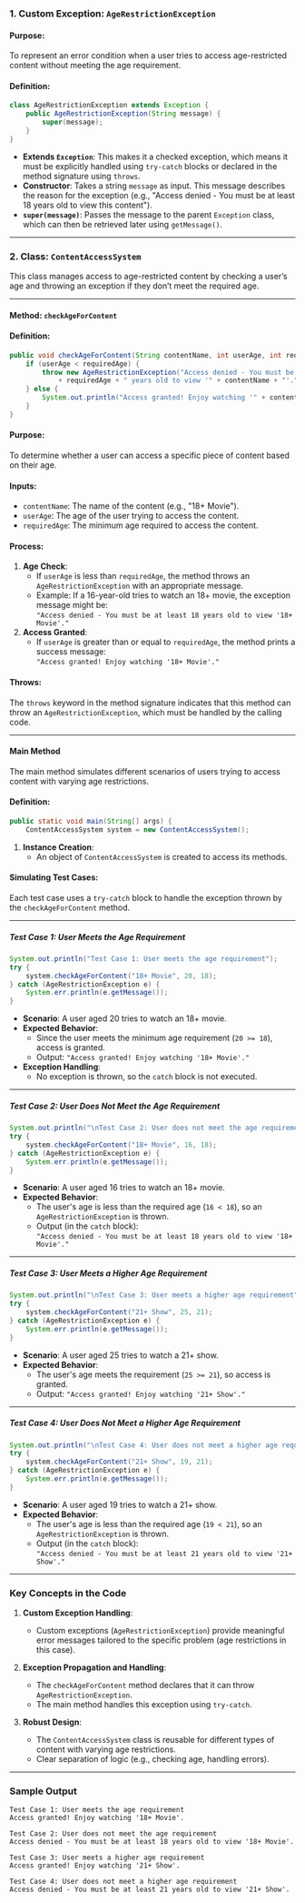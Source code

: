 ### **1. Custom Exception: `AgeRestrictionException`**

#### **Purpose**:
To represent an error condition when a user tries to access age-restricted content without meeting the age requirement.

#### **Definition**:
```java
class AgeRestrictionException extends Exception {
    public AgeRestrictionException(String message) {
        super(message);
    }
}
```

- **Extends `Exception`**: This makes it a checked exception, which means it must be explicitly handled using `try-catch` blocks or declared in the method signature using `throws`.
- **Constructor**: Takes a string `message` as input. This message describes the reason for the exception (e.g., "Access denied - You must be at least 18 years old to view this content").
- **`super(message)`**: Passes the message to the parent `Exception` class, which can then be retrieved later using `getMessage()`.

---

### **2. Class: `ContentAccessSystem`**

This class manages access to age-restricted content by checking a user’s age and throwing an exception if they don’t meet the required age.

---

#### **Method: `checkAgeForContent`**

#### **Definition**:
```java
public void checkAgeForContent(String contentName, int userAge, int requiredAge) throws AgeRestrictionException {
    if (userAge < requiredAge) {
        throw new AgeRestrictionException("Access denied - You must be at least " 
            + requiredAge + " years old to view '" + contentName + "'.");
    } else {
        System.out.println("Access granted! Enjoy watching '" + contentName + "'.");
    }
}
```

#### **Purpose**:
To determine whether a user can access a specific piece of content based on their age.

#### **Inputs**:
- `contentName`: The name of the content (e.g., "18+ Movie").
- `userAge`: The age of the user trying to access the content.
- `requiredAge`: The minimum age required to access the content.

#### **Process**:
1. **Age Check**:
    - If `userAge` is less than `requiredAge`, the method throws an `AgeRestrictionException` with an appropriate message.
    - Example: If a 16-year-old tries to watch an 18+ movie, the exception message might be:  
      `"Access denied - You must be at least 18 years old to view '18+ Movie'."`
2. **Access Granted**:
    - If `userAge` is greater than or equal to `requiredAge`, the method prints a success message:  
      `"Access granted! Enjoy watching '18+ Movie'."`

#### **Throws**:
The `throws` keyword in the method signature indicates that this method can throw an `AgeRestrictionException`, which must be handled by the calling code.

---

#### **Main Method**

The main method simulates different scenarios of users trying to access content with varying age restrictions.

#### **Definition**:
```java
public static void main(String[] args) {
    ContentAccessSystem system = new ContentAccessSystem();
```

1. **Instance Creation**:
    - An object of `ContentAccessSystem` is created to access its methods.

#### **Simulating Test Cases**:
Each test case uses a `try-catch` block to handle the exception thrown by the `checkAgeForContent` method.

---

##### **Test Case 1: User Meets the Age Requirement**

```java
System.out.println("Test Case 1: User meets the age requirement");
try {
    system.checkAgeForContent("18+ Movie", 20, 18);
} catch (AgeRestrictionException e) {
    System.err.println(e.getMessage());
}
```

- **Scenario**: A user aged 20 tries to watch an 18+ movie.
- **Expected Behavior**:
    - Since the user meets the minimum age requirement (`20 >= 18`), access is granted.
    - Output: `"Access granted! Enjoy watching '18+ Movie'."`
- **Exception Handling**:
    - No exception is thrown, so the `catch` block is not executed.

---

##### **Test Case 2: User Does Not Meet the Age Requirement**

```java
System.out.println("\nTest Case 2: User does not meet the age requirement");
try {
    system.checkAgeForContent("18+ Movie", 16, 18);
} catch (AgeRestrictionException e) {
    System.err.println(e.getMessage());
}
```

- **Scenario**: A user aged 16 tries to watch an 18+ movie.
- **Expected Behavior**:
    - The user's age is less than the required age (`16 < 18`), so an `AgeRestrictionException` is thrown.
    - Output (in the `catch` block):  
      `"Access denied - You must be at least 18 years old to view '18+ Movie'."`

---

##### **Test Case 3: User Meets a Higher Age Requirement**

```java
System.out.println("\nTest Case 3: User meets a higher age requirement");
try {
    system.checkAgeForContent("21+ Show", 25, 21);
} catch (AgeRestrictionException e) {
    System.err.println(e.getMessage());
}
```

- **Scenario**: A user aged 25 tries to watch a 21+ show.
- **Expected Behavior**:
    - The user's age meets the requirement (`25 >= 21`), so access is granted.
    - Output: `"Access granted! Enjoy watching '21+ Show'."`

---

##### **Test Case 4: User Does Not Meet a Higher Age Requirement**

```java
System.out.println("\nTest Case 4: User does not meet a higher age requirement");
try {
    system.checkAgeForContent("21+ Show", 19, 21);
} catch (AgeRestrictionException e) {
    System.err.println(e.getMessage());
}
```

- **Scenario**: A user aged 19 tries to watch a 21+ show.
- **Expected Behavior**:
    - The user's age is less than the required age (`19 < 21`), so an `AgeRestrictionException` is thrown.
    - Output (in the `catch` block):  
      `"Access denied - You must be at least 21 years old to view '21+ Show'."`

---

### **Key Concepts in the Code**

1. **Custom Exception Handling**:
    - Custom exceptions (`AgeRestrictionException`) provide meaningful error messages tailored to the specific problem (age restrictions in this case).

2. **Exception Propagation and Handling**:
    - The `checkAgeForContent` method declares that it can throw `AgeRestrictionException`.
    - The main method handles this exception using `try-catch`.

3. **Robust Design**:
    - The `ContentAccessSystem` class is reusable for different types of content with varying age restrictions.
    - Clear separation of logic (e.g., checking age, handling errors).

---

### **Sample Output**

```plaintext
Test Case 1: User meets the age requirement
Access granted! Enjoy watching '18+ Movie'.

Test Case 2: User does not meet the age requirement
Access denied - You must be at least 18 years old to view '18+ Movie'.

Test Case 3: User meets a higher age requirement
Access granted! Enjoy watching '21+ Show'.

Test Case 4: User does not meet a higher age requirement
Access denied - You must be at least 21 years old to view '21+ Show'.
```